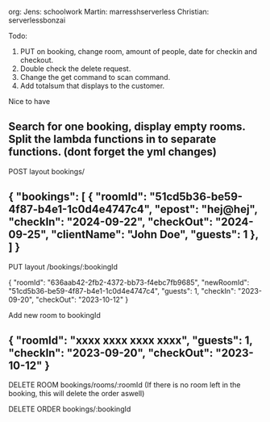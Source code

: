 org:
Jens: schoolwork
Martin: marresshserverless
Christian: serverlessbonzai


Todo:

1. PUT on booking, change room, amount of people, date for checkin and checkout.
2. Double check the delete request.
3. Change the get command to scan command.
4. Add totalsum that displays to the customer.


Nice to have

Search for one booking, display empty rooms.
Split the lambda functions in to separate functions. (dont forget the yml changes) 
----------------------------------------------------------------------------
POST layout bookings/

{
  "bookings": [
    {
      "roomId": "51cd5b36-be59-4f87-b4e1-1c0d4e4747c4",
      "epost": "hej@hej",
      "checkIn": "2024-09-22",
      "checkOut": "2024-09-25",
      "clientName": "John Doe",
      "guests": 1
    },
  ]
}
-----------------------------------------------------------------------------
PUT layout /bookings/:bookingId

{
  "roomId": "636aab42-2fb2-4372-bb73-f4ebc7fb9685",
  "newRoomId": "51cd5b36-be59-4f87-b4e1-1c0d4e4747c4", 
  "guests": 1,
  "checkIn": "2023-09-20",
  "checkOut": "2023-10-12"
}

Add new room to bookingId

{
  "roomId": "xxxx xxxx xxxx xxxx", 
  "guests": 1,
  "checkIn": "2023-09-20",
  "checkOut": "2023-10-12"
}
-----------------------------------------------------------------------------
DELETE ROOM bookings/rooms/:roomId
(If there is no room left in the booking, this will delete the order aswell)

DELETE ORDER bookings/:bookingId
